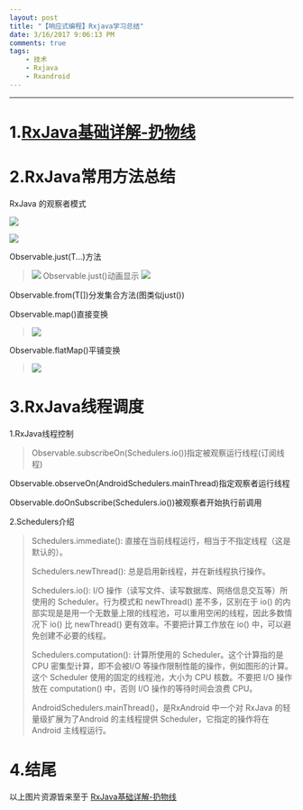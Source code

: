 ```yaml
---
layout: post
title: "【响应式编程】Rxjava学习总结"
date: 3/16/2017 9:06:13 PM 
comments: true
tags: 
	- 技术 
	- Rxjava
	- Rxandroid
---
```

---
# 1.[RxJava基础详解-扔物线](http://gank.io/post/560e15be2dca930e00da1083) #
# 2.RxJava常用方法总结 #
RxJava 的观察者模式

![](http://ww3.sinaimg.cn/mw1024/52eb2279jw1f2rx4446ldj20ga03p74h.jpg)


![](http://ww3.sinaimg.cn/mw1024/52eb2279jw1f2rx46dspqj20gn04qaad.jpg)


Observable.just(T...)方法
>![](http://ww4.sinaimg.cn/mw1024/52eb2279jw1f2rx489robj20lk0a8my2.jpg)
>Observable.just()动画显示
>![](http://ww3.sinaimg.cn/mw1024/52eb2279jw1f2rx4ay0hrg20ig08wk4q.gif)

Observable.from(T[])分发集合方法(图类似just())

<!-- more -->
Observable.map()直接变换
>![](http://ww1.sinaimg.cn/mw1024/52eb2279jw1f2rx4fitvfj20hw0ea0tg.jpg)

Observable.flatMap()平铺变换
>![](http://ww1.sinaimg.cn/mw1024/52eb2279jw1f2rx4i8da2j20hg0dydgx.jpg)

# 3.RxJava线程调度 #
1.RxJava线程控制
>Observable.subscribeOn(Schedulers.io())指定被观察运行线程(订阅线程)
>
Observable.observeOn(AndroidSchedulers.mainThread)指定观察者运行线程
>
Observable.doOnSubscribe(Schedulers.io())被观察者开始执行前调用

2.Schedulers介绍

 > Schedulers.immediate(): 直接在当前线程运行，相当于不指定线程（这是默认的）。
 > 
 > Schedulers.newThread(): 总是启用新线程，并在新线程执行操作。
 > 
 > Schedulers.io(): I/O 操作（读写文件、读写数据库、网络信息交互等）所使用的 Scheduler。行为模式和 newThread() 差不多，区别在于 io() 的内部实现是是用一个无数量上限的线程池，可以重用空闲的线程，因此多数情况下 io() 比 newThread() 更有效率。不要把计算工作放在 io() 中，可以避免创建不必要的线程。
 > 
 >Schedulers.computation(): 计算所使用的 Scheduler。这个计算指的是 CPU 密集型计算，即不会被I/O 等操作限制性能的操作，例如图形的计算。这个 Scheduler 使用的固定的线程池，大小为 CPU 核数。不要把 I/O 操作放在 computation() 中，否则 I/O 操作的等待时间会浪费 CPU。
 >
 >AndroidSchedulers.mainThread()，是RxAndroid 中一个对 RxJava 的轻量级扩展为了Android 的主线程提供 Scheduler，它指定的操作将在 Android 主线程运行。   

# 4.结尾 #
以上图片资源皆来至于 [RxJava基础详解-扔物线](http://gank.io/post/560e15be2dca930e00da1083)


